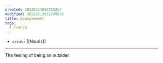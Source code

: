 ```yaml
---
created: 20220113032715257
modified: 20220113032745035
title: Depaysement
tags:
  - french
---
```


- `areas:` [[Nouns]]

---

The feeling of being an outsider.
